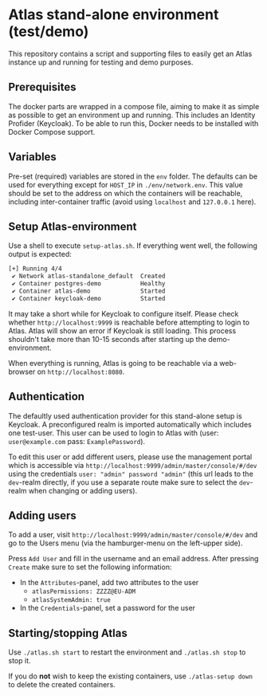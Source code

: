 # Atlas stand-alone environment (test/demo)

This repository contains a script and supporting files to easily get an Atlas
instance up and running for testing and demo purposes.

## Prerequisites

The docker parts are wrapped in a compose file, aiming to make it as simple as
possible to get an environment up and running. This includes an Identity
Profider (Keycloak). To be able to run this, Docker needs to be installed with
Docker Compose support.

## Variables

Pre-set (required) variables are stored in the `env` folder. The defaults
can be used for everything except for `HOST_IP` in `./env/network.env`. This
value should be set to the address on which the containers will be reachable,
including inter-container traffic (avoid using `localhost` and `127.0.0.1` here).

## Setup Atlas-environment

Use a shell to execute `setup-atlas.sh`. If everything went well, the following output
is expected:
```bash
[+] Running 4/4
 ✔ Network atlas-standalone_default  Created                                                                                
 ✔ Container postgres-demo           Healthy                                                                                
 ✔ Container atlas-demo              Started                                                                                
 ✔ Container keycloak-demo           Started   
```

It may take a short while for Keycloak to configure itself. Please check whether
`http://localhost:9999` is reachable before attempting to login to Atlas. Atlas
will show an error if Keycloak is still loading. This process shouldn't take
more than 10-15 seconds after starting up the demo-environment.

When everything is running, Atlas is going to be reachable via a web-browser on
`http://localhost:8080`.

## Authentication

The defaultly used authentication provider for this stand-alone setup is
Keycloak. A preconfigured realm is imported automatically which includes one
test-user. This user can be used to login to Atlas with (user: `user@example.com` pass:
`ExamplePassword`).

To edit this user or add different users, please use the management portal
which is accessible via `http://localhost:9999/admin/master/console/#/dev`
using the credentials `user: "admin" password "admin"` (this url leads to the
`dev`-realm directly, if you use a separate route make sure to select the
`dev`-realm when changing or adding users).

## Adding users

To add a user, visit `http://localhost:9999/admin/master/console/#/dev` and go
to the Users menu (via the hamburger-menu on the left-upper side).

Press `Add User` and fill in the username and an email address. After pressing
`Create` make sure to set the following information:
- In the `Attributes`-panel, add two attributes to the user
    - `atlasPermissions: ZZZZ@EU-ADM`
    - `atlasSystemAdmin: true`
- In the `Credentials`-panel, set a password for the user

## Starting/stopping Atlas

Use `./atlas.sh start` to restart the environment and `./atlas.sh stop` to stop
it.

If you do **not** wish to keep the existing containers, use `./atlas-setup down`
to delete the created containers.
